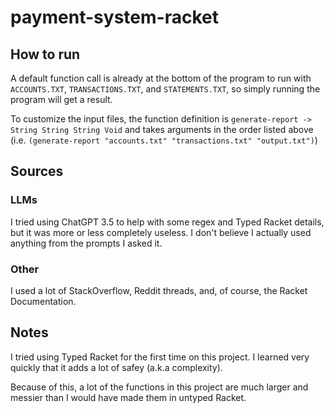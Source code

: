# payment-system-racket

## How to run
A default function call is already at the bottom of the program to run with `ACCOUNTS.TXT`, `TRANSACTIONS.TXT`, and `STATEMENTS.TXT`, so simply running the program will get a result.

To customize the input files, the function definition is `generate-report -> String String String Void` and takes arguments in the order listed above (i.e. `(generate-report "accounts.txt" "transactions.txt" "output.txt")`)

## Sources
### LLMs
I tried using ChatGPT 3.5 to help with some regex and Typed Racket details, but it was more or less completely useless. I don't believe I actually used anything from the prompts I asked it.

### Other
I used a lot of StackOverflow, Reddit threads, and, of course, the Racket Documentation.

## Notes
I tried using Typed Racket for the first time on this project. I learned very quickly that it adds a lot of safey (a.k.a complexity). 

Because of this, a lot of the functions in this project are much larger and messier than I would have made them in untyped Racket.

